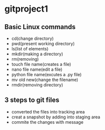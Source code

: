 # gitproject1
## Basic Linux commands
- cd(change directory)
- pwd(present working directory)
- ls(list of elements)
- mkdir(making a directory)
- rm(removing)
- touch file name(creates a file)
- nano file name(edit a file)
- python file name(excutes a .py file)
- mv old new(change the filename)
- rmdir(removing directory)
## 3 steps to git files
- converted the files into tracking area
- creat a snapshot by adding into staging area
- commite the changes with message
